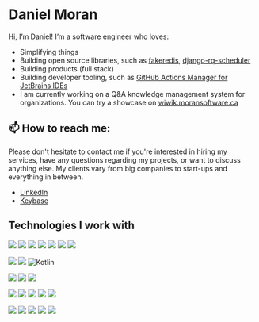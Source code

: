 
# Daniel Moran 

Hi, I’m Daniel! I’m a software engineer who loves:

* Simplifying things
* Building open source libraries, such as [fakeredis](https://github.com/cunla/fakeredis-py), [django-rq-scheduler](https://github.com/dsoftwareinc/django-rq-scheduler)
* Building products (full stack)
* Building developer tooling, such as [GitHub Actions Manager for JetBrains IDEs](https://github.com/cunla/ghactions-manager)
* I am currently working on a Q&A knowledge management system for organizations. You can try a showcase on [wiwik.moransoftware.ca](wiwik.moransoftware.ca)

## 📫 How to reach me:

Please don't hesitate to contact me if you're interested in hiring my services, have any questions regarding my projects, or want to discuss anything else. 
My clients vary from big companies to start-ups and everything in between.

- [LinkedIn](https://www.linkedin.com/in/daniel-moran-8a096a15/?lipi=urn%3Ali%3Apage%3Ad_flagship3_profile_view_base%3B5Am6fXQ9QCeCrFgLCufiuw%3D%3D)
- [Keybase](https://keybase.io/danielmoran)

## Technologies I work with

![](https://img.shields.io/badge/python-%2314354C.svg?style=for-the-badge&logo=python&logoColor=white) 
![](https://img.shields.io/badge/django-%23092E20.svg?style=for-the-badge&logo=django&logoColor=white) 
![](https://img.shields.io/badge/DJANGO-REST-ff1709?style=for-the-badge&logo=django&logoColor=white&color=ff1709&labelColor=gray) 
![](https://img.shields.io/badge/flask-%23000.svg?style=for-the-badge&logo=flask&logoColor=white) 
![](https://img.shields.io/badge/FastAPI-%23419185.svg?style=for-the-badge&logo=fastapi&logoColor=white)
![](https://img.shields.io/badge/pandas-%23150458.svg?style=for-the-badge&logo=pandas&logoColor=white) 
![](https://img.shields.io/badge/numpy-%23013243.svg?style=for-the-badge&logo=numpy&logoColor=white)

![](https://img.shields.io/badge/java-%23ED8B00.svg?style=for-the-badge&logo=java&logoColor=white) 
![](https://img.shields.io/badge/spring-boot.svg?style=for-the-badge&logo=spring&logoColor=white)
![Kotlin](https://img.shields.io/badge/kotlin-%230095D5.svg?style=for-the-badge&logo=kotlin&logoColor=white)

![](https://img.shields.io/badge/typescript-%23007ACC.svg?style=for-the-badge&logo=typescript&logoColor=white) 
![](https://img.shields.io/badge/angular-%23DD0031.svg?style=for-the-badge&logo=angular&logoColor=white) 
![](https://img.shields.io/badge/jquery-%230769AD.svg?style=for-the-badge&logo=jquery&logoColor=white)

![](https://img.shields.io/badge/postgres-%23316192.svg?style=for-the-badge&logo=postgresql&logoColor=white) 
![](https://img.shields.io/badge/mysql-%2300f.svg?style=for-the-badge&logo=mysql&logoColor=white) 
![](https://img.shields.io/badge/redis-%23DD0031.svg?style=for-the-badge&logo=redis&logoColor=white) 
![](https://img.shields.io/badge/MongoDB-%234ea94b.svg?style=for-the-badge&logo=mongodb&logoColor=white) 
![](https://img.shields.io/badge/-ElasticSearch-005571?style=for-the-badge&logo=elasticsearch)

![](https://img.shields.io/badge/AWS-%23FF9900.svg?style=for-the-badge&logo=amazon-aws&logoColor=white)
![](https://img.shields.io/badge/githubactions-%232671E5.svg?style=for-the-badge&logo=githubactions&logoColor=white) 
![](https://img.shields.io/badge/kubernetes-%23326ce5.svg?style=for-the-badge&logo=kubernetes&logoColor=white) 
![](https://img.shields.io/badge/docker-%230db7ed.svg?style=for-the-badge&logo=docker&logoColor=white)
![](https://img.shields.io/badge/firebase-%23039BE5.svg?style=for-the-badge&logo=firebase) 

<!--

Here are some ideas to get you started:


- 🌱 I’m currently learning ...
- 👯 I’m looking to collaborate on ...
- 🤔 I’m looking for help with ...
- 💬 Ask me about ...
- 📫 How to reach me: ...
- 😄 Pronouns: ...
- ⚡ Fun fact: ...
-->
